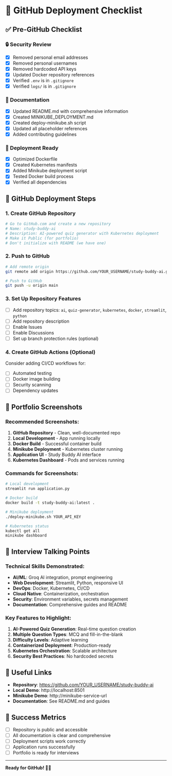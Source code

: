# 🚀 GitHub Deployment Checklist

## ✅ Pre-GitHub Checklist

### 🔒 Security Review
- [x] Removed personal email addresses
- [x] Removed personal usernames
- [x] Removed hardcoded API keys
- [x] Updated Docker repository references
- [x] Verified `.env` is in `.gitignore`
- [x] Verified `logs/` is in `.gitignore`

### 📝 Documentation
- [x] Updated README.md with comprehensive information
- [x] Created MINIKUBE_DEPLOYMENT.md
- [x] Created deploy-minikube.sh script
- [x] Updated all placeholder references
- [x] Added contributing guidelines

### 🐳 Deployment Ready
- [x] Optimized Dockerfile
- [x] Created Kubernetes manifests
- [x] Added Minikube deployment script
- [x] Tested Docker build process
- [x] Verified all dependencies

## 🚀 GitHub Deployment Steps

### 1. Create GitHub Repository
```bash
# Go to GitHub.com and create a new repository
# Name: study-buddy-ai
# Description: AI-powered quiz generator with Kubernetes deployment
# Make it Public (for portfolio)
# Don't initialize with README (we have one)
```

### 2. Push to GitHub
```bash
# Add remote origin
git remote add origin https://github.com/YOUR_USERNAME/study-buddy-ai.git

# Push to GitHub
git push -u origin main
```

### 3. Set Up Repository Features
- [ ] Add repository topics: `ai`, `quiz-generator`, `kubernetes`, `docker`, `streamlit`, `python`
- [ ] Add repository description
- [ ] Enable Issues
- [ ] Enable Discussions
- [ ] Set up branch protection rules (optional)

### 4. Create GitHub Actions (Optional)
Consider adding CI/CD workflows for:
- [ ] Automated testing
- [ ] Docker image building
- [ ] Security scanning
- [ ] Dependency updates

## 📸 Portfolio Screenshots

### Recommended Screenshots:
1. **GitHub Repository** - Clean, well-documented repo
2. **Local Development** - App running locally
3. **Docker Build** - Successful container build
4. **Minikube Deployment** - Kubernetes cluster running
5. **Application UI** - Study Buddy AI interface
6. **Kubernetes Dashboard** - Pods and services running

### Commands for Screenshots:
```bash
# Local development
streamlit run application.py

# Docker build
docker build -t study-buddy-ai:latest .

# Minikube deployment
./deploy-minikube.sh YOUR_API_KEY

# Kubernetes status
kubectl get all
minikube dashboard
```

## 🎯 Interview Talking Points

### Technical Skills Demonstrated:
- **AI/ML**: Groq AI integration, prompt engineering
- **Web Development**: Streamlit, Python, responsive UI
- **DevOps**: Docker, Kubernetes, CI/CD
- **Cloud Native**: Containerization, orchestration
- **Security**: Environment variables, secrets management
- **Documentation**: Comprehensive guides and README

### Key Features to Highlight:
1. **AI-Powered Quiz Generation**: Real-time question creation
2. **Multiple Question Types**: MCQ and fill-in-the-blank
3. **Difficulty Levels**: Adaptive learning
4. **Containerized Deployment**: Production-ready
5. **Kubernetes Orchestration**: Scalable architecture
6. **Security Best Practices**: No hardcoded secrets

## 🔗 Useful Links

- **Repository**: https://github.com/YOUR_USERNAME/study-buddy-ai
- **Local Demo**: http://localhost:8501
- **Minikube Demo**: http://minikube-service-url
- **Documentation**: See README.md and guides

## 🎉 Success Metrics

- [ ] Repository is public and accessible
- [ ] All documentation is clear and comprehensive
- [ ] Deployment scripts work correctly
- [ ] Application runs successfully
- [ ] Portfolio is ready for interviews

---

**Ready for GitHub! 🚀✨**

